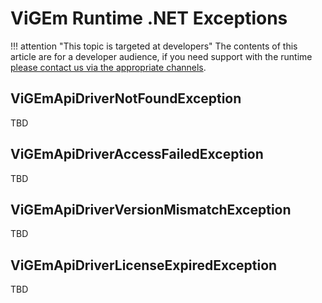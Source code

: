 # ViGEm Runtime .NET Exceptions

!!! attention "This topic is targeted at developers"
    The contents of this article are for a developer audience, if you need support with the runtime [please contact us via the appropriate channels](https://vigem.org/Community-Support/).

## ViGEmApiDriverNotFoundException

TBD

## ViGEmApiDriverAccessFailedException

TBD

## ViGEmApiDriverVersionMismatchException

TBD

## ViGEmApiDriverLicenseExpiredException

TBD
